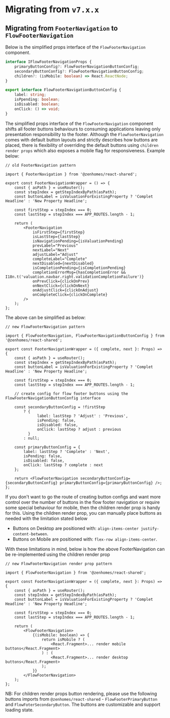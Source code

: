# Migrating from `v7.x.x`

## Migrating from `FooterNavigation` to `FlowFooterNavigation`

Below is the simplified props interface of the `FlowFooterNavigation` component.

```typescript
interface IFlowFooterNavigationProps {
    primaryButtonConfig?: FlowFooterNavigationButtonConfig;
    secondaryButtonConfig?: FlowFooterNavigationButtonConfig;
    children?: (isMobile: boolean) => React.ReactNode;
}

export interface FlowFooterNavigationButtonConfig {
    label: string;
    isPpending: boolean;
    isDisabled: boolean;
    onClick: () => void;
}
```

The simplified props interface of the `FlowFooterNavigation` component shifts all footer buttons behaviours to consuming applications leaving only presentation responsibility to the footer. Although the `FlowFooterNavigation` comes with default button layouts and strictly describes how buttons are placed, there is flexibility of overriding the default buttons using `children render props` which also exposes a mobile flag for responsiveness. Example below:

```tsx
// old FooterNavigation pattern

import { FooterNavigation } from '@zenhomes/react-shared';

export const FooterNavigationWrapper = () => {
    const { asPath } = useRouter();
    const stepIndex = getStepIndexByPath(asPath);
    const buttonLabel = isValuationForExistingProperty ? 'Complet Headline' : 'New Property Headline';

    const firstStep = stepIndex === 0;
    const lastStep = stepIndex === APP_ROUTES.length - 1;

    return (
        <FooterNavigation
            isFirstStep={firstStep}
            isLastStep={lastStep}
            isNavigationPending={isValuationPending}
            prevLabel="Previous"
            nextLabel="Next"
            adjustLabel="Adjust"
            completeLabel="Complete"
            nextDisabled={nextDisabled}
            isCompletionPending={isCompletionPending}
            completionErrorMsg={hasCompletionError && I18n.t('valuation.navbar.right.validationCompletionFailure')}
            onPrevClick={clickOnPrev}
            onNextClick={clickOnNext}
            onAdjustClick={clickOnAdjust}
            onCompleteClick={clickOnComplete}
        />
    );
};
```

The above can be simplified as below:

```tsx
// new FlowFooterNavigation pattern

import { FlowFooterNavigation, FlowFooterNavigationButtonConfig } from '@zenhomes/react-shared';

export const FooterNavigationWrapper = ({ complete, next }: Props) => {
    const { asPath } = useRouter();
    const stepIndex = getStepIndexByPath(asPath);
    const buttonLabel = isValuationForExistingProperty ? 'Complet Headline' : 'New Property Headline';

    const firstStep = stepIndex === 0;
    const lastStep = stepIndex === APP_ROUTES.length - 1;

    // create config for flow footer buttons using the FlowFooterNavigationButtonConfig interface

    const secondaryButtonConfig = !firstStep
        ? {
              label: lastStep ? 'Adjust' : 'Previous',
              isPending: false,
              isDisabled: false,
              onClick: lastStep ? adjust : previous
          }
        : null;

    const primaryButtonConfig = {
        label: lastStep ? 'Complete' : 'Next',
        isPending: false,
        isDisabled: false,
        onClick: lastStep ? complete : next
    };

    return <FlowFooterNavigation secondaryButtonConfig={secondaryButtonConfig} primaryButtonConfig={primaryButtonConfig} />;
};
```

If you don't want to go the route of creating button configs and want more control over the number of buttons in the flow footer navigation or require some special behaviour for mobile, then the children render prop is handy for this. Using the children render prop, you can manually place buttons as needed with the limitation stated below

-   Buttons on Desktop are positioned with: `align-items-center justify-content-between`.
-   Buttons on Mobile are positioned with: `flex-row align-items-center`.

With these limitations in mind, below is how the above FooterNavigation can be re-implemented using the children render prop

```tsx
// new FlowFooterNavigation render prop pattern

import { FlowFooterNavigation } from '@zenhomes/react-shared';

export const FooterNavigationWrapper = ({ complete, next }: Props) => {
    const { asPath } = useRouter();
    const stepIndex = getStepIndexByPath(asPath);
    const buttonLabel = isValuationForExistingProperty ? 'Complet Headline' : 'New Property Headline';

    const firstStep = stepIndex === 0;
    const lastStep = stepIndex === APP_ROUTES.length - 1;

    return (
        <FlowFooterNavigation>
            {(isMobile: boolean) => {
                return isMobile ? (
                    <React.Fragment>... render mobile buttons</React.Fragment>
                ) : (
                    <React.Fragment>... render desktop buttons</React.Fragment>
                );
            }}
        </FlowFooterNavigation>
    );
};
```

NB: For children render props button rendering, please use the following buttons imports from `@zenhomes/react-shared` - `FlowFooterPrimaryButton` and `FlowFoterSecondaryButton`. The buttons are customizable and support loading state.
